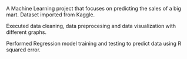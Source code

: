 A Machine Learning project that focuses on predicting the sales of a big mart.
Dataset imported from Kaggle. 

Executed data cleaning, data preprocesing and data visualization with different graphs.

Performed Regression model training and testing to predict data using R squared error.
